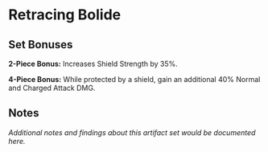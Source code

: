 # Retracing Bolide

## Set Bonuses

**2-Piece Bonus:** Increases Shield Strength by 35%.

**4-Piece Bonus:** While protected by a shield, gain an additional 40% Normal and Charged Attack DMG.

## Notes

*Additional notes and findings about this artifact set would be documented here.*

